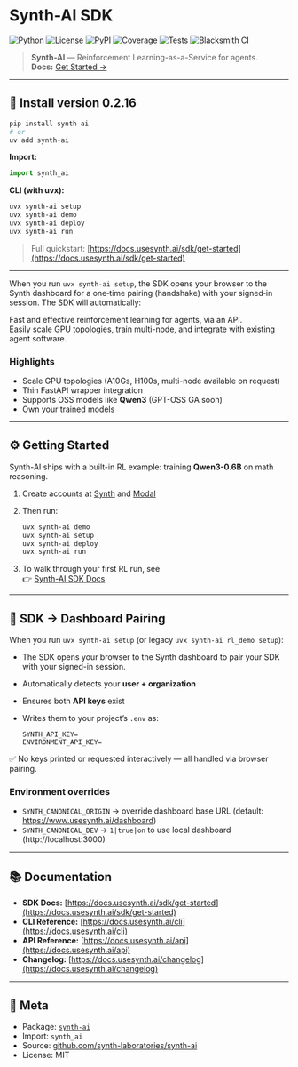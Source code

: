 # Synth-AI SDK

[![Python](https://img.shields.io/badge/python-3.11+-blue)](https://www.python.org/)
[![License](https://img.shields.io/badge/license-MIT-green)](LICENSE)
[![PyPI](https://img.shields.io/badge/PyPI-0.2.10-orange)](https://pypi.org/project/synth-ai/)
![Coverage](https://img.shields.io/badge/coverage-9.09%25-red)
![Tests](https://img.shields.io/badge/tests-37%2F38%20passing-brightgreen)
![Blacksmith CI](https://img.shields.io/badge/CI-Blacksmith%20Worker-blue)

> **Synth-AI** — Reinforcement Learning-as-a-Service for agents.  
> **Docs:** [Get Started →](https://docs.usesynth.ai/sdk/get-started)

---

## 🚀 Install version 0.2.16

```bash
pip install synth-ai
# or
uv add synth-ai
```

**Import:**

```python
import synth_ai
```

**CLI (with uvx):**

```bash
uvx synth-ai setup
uvx synth-ai demo
uvx synth-ai deploy
uvx synth-ai run
```

> Full quickstart: [https://docs.usesynth.ai/sdk/get-started](https://docs.usesynth.ai/sdk/get-started)

---

When you run `uvx synth-ai setup`, the SDK opens your browser to the Synth dashboard for a one‑time pairing (handshake) with your signed‑in session. The SDK will automatically:


Fast and effective reinforcement learning for agents, via an API.  
Easily scale GPU topologies, train multi-node, and integrate with existing agent software.

### Highlights

- Scale GPU topologies (A10Gs, H100s, multi-node available on request)
- Thin FastAPI wrapper integration
- Supports OSS models like **Qwen3** (GPT-OSS GA soon)
- Own your trained models

---

## ⚙️ Getting Started

Synth-AI ships with a built-in RL example: training **Qwen3-0.6B** on math reasoning.

1. Create accounts at [Synth](https://usesynth.ai) and [Modal](https://modal.com)
2. Then run:

   ```bash
   uvx synth-ai demo
   uvx synth-ai setup
   uvx synth-ai deploy
   uvx synth-ai run
   ```

3. To walk through your first RL run, see  
   👉 [Synth-AI SDK Docs](https://docs.usesynth.ai/sdk/get-started)

---

## 🔐 SDK → Dashboard Pairing

When you run `uvx synth-ai setup` (or legacy `uvx synth-ai rl_demo setup`):

- The SDK opens your browser to the Synth dashboard to pair your SDK with your signed-in session.
- Automatically detects your **user + organization**
- Ensures both **API keys** exist
- Writes them to your project’s `.env` as:

  ```
  SYNTH_API_KEY=
  ENVIRONMENT_API_KEY=
  ```

✅ No keys printed or requested interactively — all handled via browser pairing.

### Environment overrides

- `SYNTH_CANONICAL_ORIGIN` → override dashboard base URL (default: https://www.usesynth.ai/dashboard)
- `SYNTH_CANONICAL_DEV` → `1|true|on` to use local dashboard (http://localhost:3000)

---

## 📚 Documentation

- **SDK Docs:** [https://docs.usesynth.ai/sdk/get-started](https://docs.usesynth.ai/sdk/get-started)
- **CLI Reference:** [https://docs.usesynth.ai/cli](https://docs.usesynth.ai/cli)
- **API Reference:** [https://docs.usesynth.ai/api](https://docs.usesynth.ai/api)
- **Changelog:** [https://docs.usesynth.ai/changelog](https://docs.usesynth.ai/changelog)

---

## 🧠 Meta

- Package: [`synth-ai`](https://pypi.org/project/synth-ai)
- Import: `synth_ai`
- Source: [github.com/synth-laboratories/synth-ai](https://github.com/synth-laboratories/synth-ai)
- License: MIT
